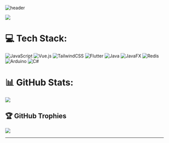 ![header](https://user-images.githubusercontent.com/43712020/133140860-7dd181bc-f3f5-444d-855f-4092a88d6624.png)

[![](https://visitcount.itsvg.in/api?id=andythesilly&icon=0&color=0)](https://visitcount.itsvg.in)

# 💻 Tech Stack:
![JavaScript](https://img.shields.io/badge/javascript-%23323330.svg?style=for-the-badge&logo=javascript&logoColor=%23F7DF1E)
![Vue.js](https://img.shields.io/badge/vue.js-%2335495e.svg?style=for-the-badge&logo=vuedotjs&logoColor=%234FC08D)
![TailwindCSS](https://img.shields.io/badge/tailwindcss-%2338B2AC.svg?style=for-the-badge&logo=tailwind-css&logoColor=white) 
![Flutter](https://img.shields.io/badge/Flutter-%2302569B.svg?style=for-the-badge&logo=Flutter&logoColor=white) 
![Java](https://img.shields.io/badge/java-%23ED8B00.svg?style=for-the-badge&logo=openjdk&logoColor=white) 
![JavaFX](https://img.shields.io/badge/javafx-%23FF0000.svg?style=for-the-badge&logo=javafx&logoColor=white)
![Redis](https://img.shields.io/badge/redis-%23DD0031.svg?style=for-the-badge&logo=redis&logoColor=white) 
![Arduino](https://img.shields.io/badge/-Arduino-00979D?style=for-the-badge&logo=Arduino&logoColor=white)
![C#](https://img.shields.io/badge/c%23-%23239120.svg?style=for-the-badge&logo=csharp&logoColor=white)

# 📊 GitHub Stats:
![](https://github-readme-streak-stats.herokuapp.com/?user=andythesilly&theme=rose_pine&hide_border=false)<br/>

## 🏆 GitHub Trophies
![](https://github-profile-trophy.vercel.app/?username=andythesilly&theme=rose_pine&no-frame=false&no-bg=false&margin-w=4)

---


<!-- Proudly created with GPRM ( https://gprm.itsvg.in ) -->
